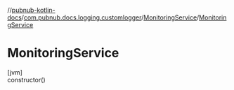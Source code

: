 //[pubnub-kotlin-docs](../../../index.md)/[com.pubnub.docs.logging.customlogger](../index.md)/[MonitoringService](index.md)/[MonitoringService](-monitoring-service.md)

# MonitoringService

[jvm]\
constructor()
